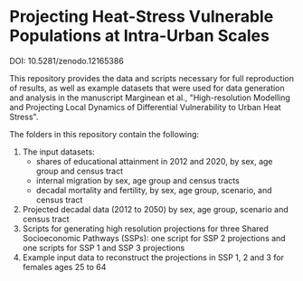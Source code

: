 # Projecting Heat-Stress Vulnerable Populations at Intra-Urban Scales

DOI: 10.5281/zenodo.12165386

This repository provides the data and scripts necessary for full reproduction of results, as well as example datasets that were used for data generation and analysis in the manuscript Marginean et al., "High-resolution Modelling and Projecting Local Dynamics of Differential Vulnerability to Urban Heat Stress".

The folders in this repository contain the following:
1) The input datasets:
   - shares of educational attainment in 2012 and 2020, by sex, age group and census tract
   - internal migration by sex, age group and census tracts
   - decadal mortality and fertility, by sex, age group, scenario, and census tract
2) Projected decadal data (2012 to 2050) by sex, age group, scenario and census tract
3) Scripts for generating high resolution projections for three Shared Socioeconomic Pathways (SSPs): one script for SSP 2 projections and one scripts for SSP 1 and SSP 3 projections
4) Example input data to reconstruct the projections in SSP 1, 2 and 3 for females ages 25 to 64 
